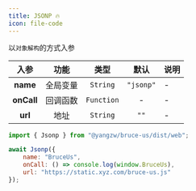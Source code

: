 ```yaml
---
title: JSONP 🔥
icon: file-code
---
```


以`对象解构`的方式入参

入参|功能|类型|默认|说明
:-:|:-:|:-:|:-:|-
**name**|全局变量|`String`|`"jsonp"`|-
**onCall**|回调函数|`Function`|-|-
**url**|地址|`String`|`""`|-

```js
import { Jsonp } from "@yangzw/bruce-us/dist/web";

await Jsonp({
	name: "BruceUs",
	onCall: () => console.log(window.BruceUs),
	url: "https://static.xyz.com/bruce-us.js"
});
```